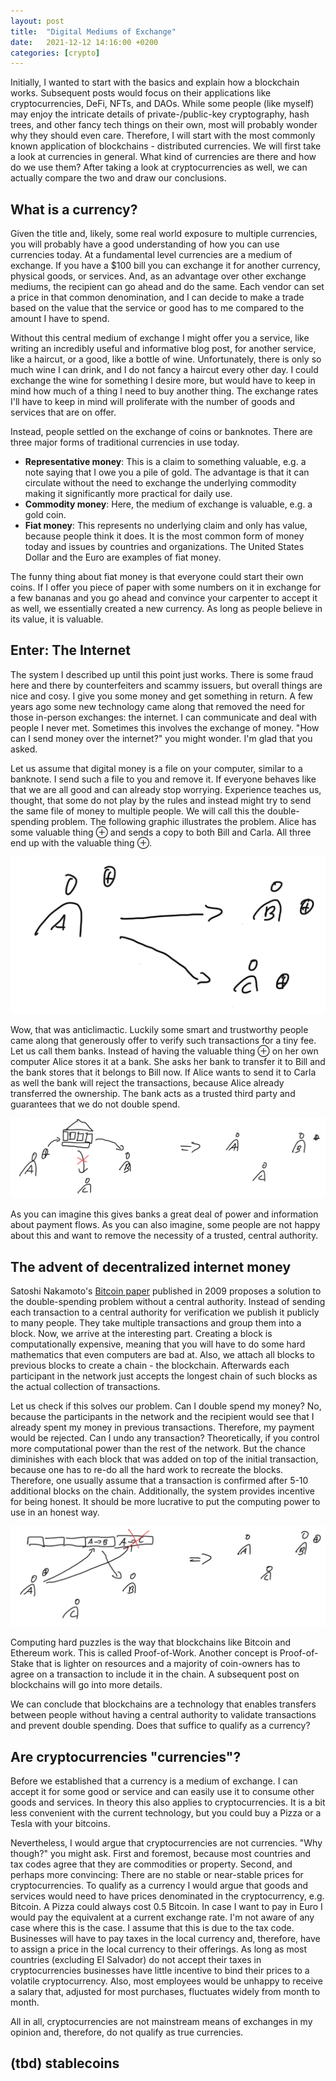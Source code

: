 ```yaml
---
layout: post
title:  "Digital Mediums of Exchange"
date:   2021-12-12 14:16:00 +0200
categories: [crypto]
---
```


Initially, I wanted to start with the basics and explain how a blockchain works.
Subsequent posts would focus on their applications like cryptocurrencies, DeFi, NFTs, and DAOs.
While some people (like myself) may enjoy the intricate details of private-/public-key cryptography,
hash trees, and other fancy tech things on their own, most will probably wonder why they should even care.
Therefore, I will start with the most commonly known application of blockchains - distributed currencies.
We will first take a look at currencies in general.
What kind of currencies are there and how do we use them?
After taking a look at cryptocurrencies as well, we can actually compare the two and draw our conclusions.

## What is a currency?

Given the title and, likely, some real world exposure to multiple currencies, you will probably have a good
understanding of how you can use currencies today.
At a fundamental level currencies are a medium of exchange.
If you have a $100 bill you can exchange it for another currency, physical goods, or services.
And, as an advantage over other exchange mediums, the recipient can go ahead and do the same.
Each vendor can set a price in that common denomination, and I can decide to make a trade based on the value that
the service or good has to me compared to the amount I have to spend.

Without this central medium of exchange I might offer you a service, like writing an incredibly useful and informative
blog post, for another service, like a haircut, or a good, like a bottle of wine.
Unfortunately, there is only so much wine I can drink, and I do not fancy a haircut every other day.
I could exchange the wine for something I desire more, but would have to keep in mind how much of a thing I need to buy
another thing.
The exchange rates I'll have to keep in mind will proliferate with the number of goods and services that are on offer.

Instead, people settled on the exchange of coins or banknotes.
There are three major forms of traditional currencies in use today.

- **Representative money**: This is a claim to something valuable, e.g. a note saying that I owe you a pile of gold.
  The advantage is that it can circulate without the need to exchange the underlying commodity making it significantly
  more practical for daily use.
- **Commodity money**: Here, the medium of exchange is valuable, e.g. a gold coin.
- **Fiat money**: This represents no underlying claim and only has value, because people think it does. It is the most
  common form of money today and issues by countries and organizations. The United States Dollar and the Euro are examples
  of fiat money.

The funny thing about fiat money is that everyone could start their own coins.
If I offer you piece of paper with some numbers on it in exchange for a few bananas and you go ahead and convince your
carpenter to accept it as well, we essentially created a new currency.
As long as people believe in its value, it is valuable.

## Enter: The Internet

The system I described up until this point just works.
There is some fraud here and there by counterfeiters and scammy issuers, but overall things are nice and cosy.
I give you some money and get something in return.
A few years ago some new technology came along that removed the need for those in-person exchanges: the internet.
I can communicate and deal with people I never met.
Sometimes this involves the exchange of money.
"How can I send money over the internet?" you might wonder.
I'm glad that you asked.

Let us assume that digital money is a file on your computer, similar to a banknote.
I send such a file to you and remove it.
If everyone behaves like that we are all good and can already stop worrying.
Experience teaches us, thought, that some do not play by the rules and instead might try
to send the same file of money to multiple people.
We will call this the double-spending problem.
The following graphic illustrates the problem.
Alice has some valuable thing $\oplus$ and sends a copy to both Bill and Carla.
All three end up with the valuable thing $\oplus$.

![Naive transactions](/assets/2021-12-12-cryptocurrencies/naive-exchange.png)

Wow, that was anticlimactic.
Luckily some smart and trustworthy people came along that generously offer to verify such transactions for
a tiny fee.
Let us call them banks.
Instead of having the valuable thing $\oplus$ on her own computer Alice stores it at a bank.
She asks her bank to transfer it to Bill and the bank stores that it belongs to Bill now.
If Alice wants to send it to Carla as well the bank will reject the transactions, because Alice already transferred
the ownership.
The bank acts as a trusted third party and guarantees that we do not double spend.

![Trusted Third Party](/assets/2021-12-12-cryptocurrencies/trusted-third-party.png)

As you can imagine this gives banks a great deal of power and information about payment flows.
As you can also imagine, some people are not happy about this and want to remove the necessity of a trusted, central
authority.

## The advent of decentralized internet money

Satoshi Nakamoto's [Bitcoin paper](https://bitcoin.org/bitcoin.pdf) published in 2009 proposes a solution to the
double-spending problem without a central authority.
Instead of sending each transaction to a central authority for verification we publish it publicly to many people.
They take multiple transactions and group them into a block.
Now, we arrive at the interesting part.
Creating a block is computationally expensive, meaning that you will have to do some hard mathematics that even computers
are bad at.
Also, we attach all blocks to previous blocks to create a chain - the blockchain.
Afterwards each participant in the network just accepts the longest chain of such blocks as the actual collection of
transactions.

Let us check if this solves our problem.
Can I double spend my money? No, because the participants in the network and the recipient would see that I already spent
my money in previous transactions. Therefore, my payment would be rejected.
Can I undo any transaction? Theoretically, if you control more computational power than the rest of the network.
But the chance diminishes with each block that was added on top of the initial transaction, because one has to re-do
all the hard work to recreate the blocks.
Therefore, one usually assume that a transaction is confirmed after 5-10 additional blocks on the chain.
Additionally, the system provides incentive for being honest.
It should be more lucrative to put the computing power to use in an honest way.

![Blockchain transactions](/assets/2021-12-12-cryptocurrencies/blockchain.png)

Computing hard puzzles is the way that blockchains like Bitcoin and Ethereum work.
This is called Proof-of-Work.
Another concept is Proof-of-Stake that is lighter on resources and a majority of coin-owners has to agree on a
transaction to include it in the chain.
A subsequent post on blockchains will go into more details.

We can conclude that blockchains are a technology that enables transfers between people without having a central
authority to validate transactions and prevent double spending.
Does that suffice to qualify as a currency?

## Are cryptocurrencies "currencies"?

Before we established that a currency is a medium of exchange.
I can accept it for some good or service and can easily use it to consume other goods and services.
In theory this also applies to cryptocurrencies.
It is a bit less convenient with the current technology, but you could buy a Pizza or a Tesla with your bitcoins.

Nevertheless, I would argue that cryptocurrencies are not currencies.
"Why though?" you might ask.
First and foremost, because most countries and tax codes agree that they are commodities or property.
Second, and perhaps more convincing: There are no stable or near-stable prices for cryptocurrencies.
To qualify as a currency I would argue that goods and services would need to have prices denominated in the cryptocurrency,
e.g. Bitcoin.
A Pizza could always cost 0.5 Bitcoin.
In case I want to pay in Euro I would pay the equivalent at a current exchange rate.
I'm not aware of any case where this is the case.
I assume that this is due to the tax code.
Businesses will have to pay taxes in the local currency and, therefore, have to assign a price in the local currency
to their offerings.
As long as most countries (excluding El Salvador) do not accept their taxes in cryptocurrencies businesses have little
incentive to bind their prices to a volatile cryptocurrency.
Also, most employees would be unhappy to receive a salary that, adjusted for most purchases,
fluctuates widely from month to month.

All in all, cryptocurrencies are not mainstream means of exchanges in my opinion and, therefore, do not qualify as
true currencies.

## (tbd) stablecoins
